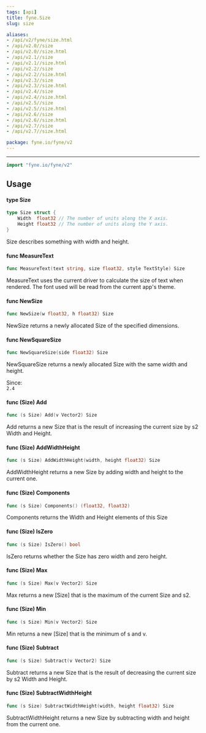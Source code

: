 ```yaml
---
tags: [api]
title: fyne.Size
slug: size

aliases:
- /api/v2/fyne/size.html
- /api/v2.0//size
- /api/v2.0//size.html
- /api/v2.1//size
- /api/v2.1//size.html
- /api/v2.2//size
- /api/v2.2//size.html
- /api/v2.3//size
- /api/v2.3//size.html
- /api/v2.4//size
- /api/v2.4//size.html
- /api/v2.5//size
- /api/v2.5//size.html
- /api/v2.6//size
- /api/v2.6//size.html
- /api/v2.7//size
- /api/v2.7//size.html

package: fyne.io/fyne/v2
---
```



---
```go
import "fyne.io/fyne/v2"
```

## Usage

#### type Size

```go
type Size struct {
	Width  float32 // The number of units along the X axis.
	Height float32 // The number of units along the Y axis.
}
```

Size describes something with width and height.

#### func  MeasureText

```go
func MeasureText(text string, size float32, style TextStyle) Size
```
MeasureText uses the current driver to calculate the size of text when rendered. The font used will be read from the current app's theme.

#### func  NewSize

```go
func NewSize(w float32, h float32) Size
```
NewSize returns a newly allocated Size of the specified dimensions.

#### func  NewSquareSize

```go
func NewSquareSize(side float32) Size
```
NewSquareSize returns a newly allocated Size with the same width and height.


<div class="since">Since: <code>
2.4</code></div>

#### func (Size) Add

```go
func (s Size) Add(v Vector2) Size
```
Add returns a new Size that is the result of increasing the current size by s2 Width and Height.

#### func (Size) AddWidthHeight

```go
func (s Size) AddWidthHeight(width, height float32) Size
```
AddWidthHeight returns a new Size by adding width and height to the current one.

#### func (Size) Components

```go
func (s Size) Components() (float32, float32)
```
Components returns the Width and Height elements of this Size

#### func (Size) IsZero

```go
func (s Size) IsZero() bool
```
IsZero returns whether the Size has zero width and zero height.

#### func (Size) Max

```go
func (s Size) Max(v Vector2) Size
```
Max returns a new [Size] that is the maximum of the current Size and s2.

#### func (Size) Min

```go
func (s Size) Min(v Vector2) Size
```
Min returns a new [Size] that is the minimum of s and v.

#### func (Size) Subtract

```go
func (s Size) Subtract(v Vector2) Size
```
Subtract returns a new Size that is the result of decreasing the current size by s2 Width and Height.

#### func (Size) SubtractWidthHeight

```go
func (s Size) SubtractWidthHeight(width, height float32) Size
```
SubtractWidthHeight returns a new Size by subtracting width and height from the current one.
